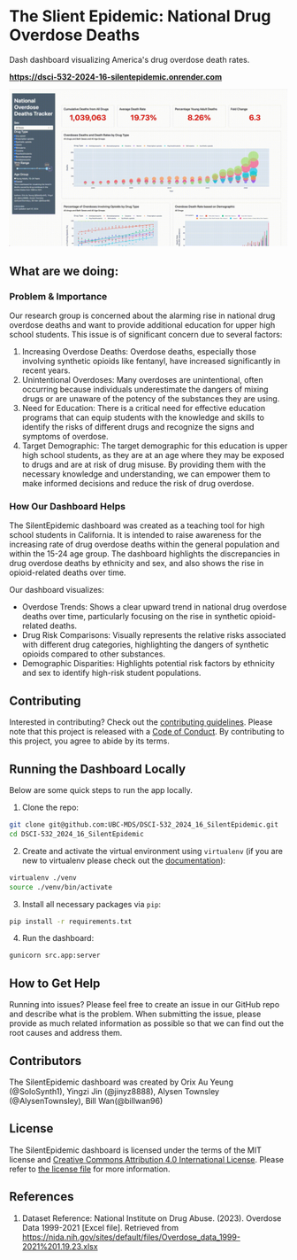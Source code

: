 # The Slient Epidemic: National Drug Overdose Deaths

Dash dashboard visualizing America's drug overdose death rates.

**https://dsci-532-2024-16-silentepidemic.onrender.com**

![](img/demo.gif)

## What are we doing:

### Problem & Importance
Our research group is concerned about the alarming rise in national drug overdose deaths and want to provide additional education for upper high school students. This issue is of significant concern due to several factors:
1. Increasing Overdose Deaths: Overdose deaths, especially those involving synthetic opioids like fentanyl, have increased significantly in recent years. 
2. Unintentional Overdoses: Many overdoses are unintentional, often occurring because individuals underestimate the dangers of mixing drugs or are unaware of the potency of the substances they are using. 
3. Need for Education: There is a critical need for effective education programs that can equip students with the knowledge and skills to identify the risks of different drugs and recognize the signs and symptoms of overdose. 
4. Target Demographic: The target demographic for this education is upper high school students, as they are at an age where they may be exposed to drugs and are at risk of drug misuse. By providing them with the necessary knowledge and understanding, we can empower them to make informed decisions and reduce the risk of drug overdose.

### How Our Dashboard Helps
The SilentEpidemic dashboard was created as a teaching tool for high school students in California. It is intended to raise awareness for the increasing rate of drug overdose deaths within the general population and within the 15-24 age group. The dashboard highlights the discrepancies in drug overdose deaths by ethnicity and sex, and also shows the rise in opioid-related deaths over time. 

Our dashboard visualizes:

- Overdose Trends: Shows a clear upward trend in national drug overdose deaths over time, particularly focusing on the rise in synthetic opioid-related deaths.
- Drug Risk Comparisons: Visually represents the relative risks associated with different drug categories, highlighting the dangers of synthetic opioids compared to other substances.
- Demographic Disparities: Highlights potential risk factors by ethnicity and sex to identify high-risk student populations.

## Contributing
Interested in contributing? Check out the [contributing guidelines](CONTRIBUTING.md). Please note that this project is released with a [Code of Conduct](CODE_OF_CONDUCT.md). By contributing to this project, you agree to abide by its terms.

## Running the Dashboard Locally
Below are some quick steps to run the app locally.
1. Clone the repo:
```bash
git clone git@github.com:UBC-MDS/DSCI-532_2024_16_SilentEpidemic.git
cd DSCI-532_2024_16_SilentEpidemic
```

2. Create and activate the virtual environment using `virtualenv` (if you are new to virtualenv please check out the [documentation](https://virtualenv.pypa.io/en/latest/index.html)):
```bash 
virtualenv ./venv
source ./venv/bin/activate
```

3. Install all necessary packages via `pip`:
```bash
pip install -r requirements.txt
```

4. Run the dashboard:
```bash 
gunicorn src.app:server
```

## How to Get Help
Running into issues? Please feel free to create an issue in our GitHub repo and describe what is the problem.
When submitting the issue, please provide as much related information as possible so that we can find out the root causes and address them.  

## Contributors
The SilentEpidemic dashboard was created by Orix Au Yeung (@SoloSynth1), Yingzi Jin (@jinyz8888), Alysen Townsley (@AlysenTownsley), Bill Wan(@billwan96)

## License
The SilentEpidemic dashboard is licensed under the terms of the MIT license and [Creative Commons Attribution 4.0 International License](https://creativecommons.org/licenses/by/4.0/). Please refer to [the license file](LICENSE) for more information.

## References
1. Dataset Reference: National Institute on Drug Abuse. (2023). Overdose Data 1999-2021 [Excel file]. Retrieved from https://nida.nih.gov/sites/default/files/Overdose_data_1999-2021%201.19.23.xlsx
